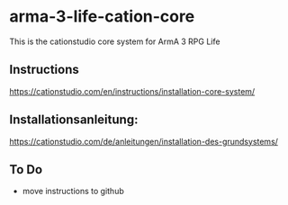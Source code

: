 # arma-3-life-cation-core
This is the cationstudio core system for ArmA 3 RPG Life

## Instructions
https://cationstudio.com/en/instructions/installation-core-system/

## Installationsanleitung:
https://cationstudio.com/de/anleitungen/installation-des-grundsystems/

## To Do

- move instructions to github